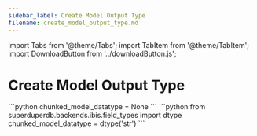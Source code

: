 ```yaml
---
sidebar_label: Create Model Output Type
filename: create_model_output_type.md
---
```

import Tabs from '@theme/Tabs';
import TabItem from '@theme/TabItem';
import DownloadButton from '../downloadButton.js';


<!-- TABS -->
# Create Model Output Type


<Tabs>
    <TabItem value="MongoDB" label="MongoDB" default>
        ```python
        chunked_model_datatype = None        
        ```
    </TabItem>
    <TabItem value="SQL" label="SQL" default>
        ```python
        from superduperdb.backends.ibis.field_types import dtype
        chunked_model_datatype = dtype('str')        
        ```
    </TabItem>
</Tabs>
<DownloadButton filename="create_model_output_type.md" />
